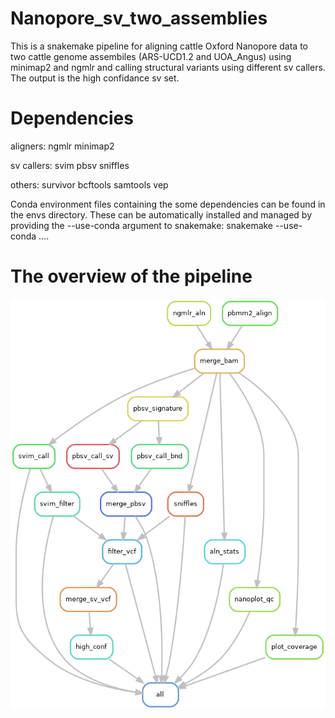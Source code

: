# Nanopore_sv_two_assemblies

This is a snakemake pipeline for aligning cattle Oxford Nanopore data to two cattle genome assembiles (ARS-UCD1.2 and UOA_Angus) using minimap2 and ngmlr and calling structural variants using different sv callers. The output is the high confidance sv set. 

# Dependencies
aligners:
ngmlr
minimap2

sv callers:
svim
pbsv
sniffles

others:
survivor
bcftools
samtools
vep


Conda environment files containing the some dependencies can be found in the envs directory. These can be automatically installed and managed by providing the --use-conda argument to snakemake: snakemake --use-conda ....


# The overview of the pipeline
![Image of graph](https://github.com/zihhuafang/Nanopore_sv_two_assemblies/blob/master/rulegraph.png)
